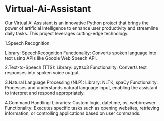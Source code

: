 # Virtual-Ai-Assistant
 Our Virtual AI Assistant is an innovative Python project that brings the power of artificial intelligence to enhance user productivity and streamline daily tasks. This project leverages cutting-edge technology.

1.Speech Recognition:

Library: SpeechRecognition
Functionality: Converts spoken language into text using APIs like Google Web Speech API.

2.Text-to-Speech (TTS):
Library: pyttsx3
Functionality: Converts text responses into spoken voice output.

3.Natural Language Processing (NLP):
Library: NLTK, spaCy
Functionality: Processes and understands natural language input, enabling the assistant to interpret and respond appropriately.

4.Command Handling:
Libraries: Custom logic, datetime, os, webbrowser
Functionality: Executes specific tasks such as opening websites, retrieving information, or controlling applications based on user commands.